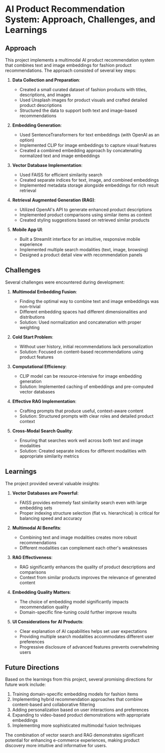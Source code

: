 # AI Product Recommendation System: Approach, Challenges, and Learnings

## Approach

This project implements a multimodal AI product recommendation system that combines text and image embeddings for fashion product recommendations. The approach consisted of several key steps:

1. **Data Collection and Preparation**:

   - Created a small curated dataset of fashion products with titles, descriptions, and images
   - Used Unsplash images for product visuals and crafted detailed product descriptions
   - Structured the data to support both text and image-based recommendations

2. **Embedding Generation**:

   - Used SentenceTransformers for text embeddings (with OpenAI as an option)
   - Implemented CLIP for image embeddings to capture visual features
   - Created a combined embedding approach by concatenating normalized text and image embeddings

3. **Vector Database Implementation**:

   - Used FAISS for efficient similarity search
   - Created separate indices for text, image, and combined embeddings
   - Implemented metadata storage alongside embeddings for rich result retrieval

4. **Retrieval Augmented Generation (RAG)**:

   - Utilized OpenAI's API to generate enhanced product descriptions
   - Implemented product comparisons using similar items as context
   - Created styling suggestions based on retrieved similar products

5. **Mobile App UI**:
   - Built a Streamlit interface for an intuitive, responsive mobile experience
   - Implemented multiple search modalities (text, image, browsing)
   - Designed a product detail view with recommendation panels

## Challenges

Several challenges were encountered during development:

1. **Multimodal Embedding Fusion**:

   - Finding the optimal way to combine text and image embeddings was non-trivial
   - Different embedding spaces had different dimensionalities and distributions
   - Solution: Used normalization and concatenation with proper weighting

2. **Cold Start Problem**:

   - Without user history, initial recommendations lack personalization
   - Solution: Focused on content-based recommendations using product features

3. **Computational Efficiency**:

   - CLIP model can be resource-intensive for image embedding generation
   - Solution: Implemented caching of embeddings and pre-computed vector databases

4. **Effective RAG Implementation**:

   - Crafting prompts that produce useful, context-aware content
   - Solution: Structured prompts with clear roles and detailed product context

5. **Cross-Modal Search Quality**:
   - Ensuring that searches work well across both text and image modalities
   - Solution: Created separate indices for different modalities with appropriate similarity metrics

## Learnings

The project provided several valuable insights:

1. **Vector Databases are Powerful**:

   - FAISS provides extremely fast similarity search even with large embedding sets
   - Proper indexing structure selection (flat vs. hierarchical) is critical for balancing speed and accuracy

2. **Multimodal AI Benefits**:

   - Combining text and image modalities creates more robust recommendations
   - Different modalities can complement each other's weaknesses

3. **RAG Effectiveness**:

   - RAG significantly enhances the quality of product descriptions and comparisons
   - Context from similar products improves the relevance of generated content

4. **Embedding Quality Matters**:

   - The choice of embedding model significantly impacts recommendation quality
   - Domain-specific fine-tuning could further improve results

5. **UI Considerations for AI Products**:
   - Clear explanation of AI capabilities helps set user expectations
   - Providing multiple search modalities accommodates different user preferences
   - Progressive disclosure of advanced features prevents overwhelming users

## Future Directions

Based on the learnings from this project, several promising directions for future work include:

1. Training domain-specific embedding models for fashion items
2. Implementing hybrid recommendation approaches that combine content-based and collaborative filtering
3. Adding personalization based on user interactions and preferences
4. Expanding to video-based product demonstrations with appropriate embeddings
5. Implementing more sophisticated multimodal fusion techniques

The combination of vector search and RAG demonstrates significant potential for enhancing e-commerce experiences, making product discovery more intuitive and informative for users.
